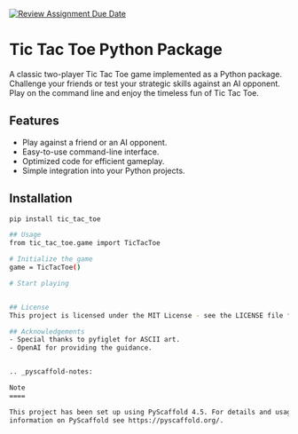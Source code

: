 [![Review Assignment Due Date](https://classroom.github.com/assets/deadline-readme-button-24ddc0f5d75046c5622901739e7c5dd533143b0c8e959d652212380cedb1ea36.svg)](https://classroom.github.com/a/6OlQnbms)

# Tic Tac Toe Python Package

A classic two-player Tic Tac Toe game implemented as a Python package. Challenge your friends or test your strategic skills against an AI opponent. Play on the command line and enjoy the timeless fun of Tic Tac Toe.

## Features

- Play against a friend or an AI opponent.
- Easy-to-use command-line interface.
- Optimized code for efficient gameplay.
- Simple integration into your Python projects.

## Installation

```bash
pip install tic_tac_toe

## Usage
from tic_tac_toe.game import TicTacToe

# Initialize the game
game = TicTacToe()

# Start playing


## License
This project is licensed under the MIT License - see the LICENSE file for details.

## Acknowledgements
- Special thanks to pyfiglet for ASCII art.
- OpenAI for providing the guidance.


.. _pyscaffold-notes:

Note
====

This project has been set up using PyScaffold 4.5. For details and usage
information on PyScaffold see https://pyscaffold.org/.
